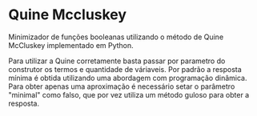 # Quine Mccluskey
Minimizador de funções booleanas utilizando o método de Quine McCluskey implementado em Python.

Para utilizar a Quine corretamente basta passar por parametro do construtor os termos e quantidade de váriaveis. Por padrão a resposta mínima é  obtida utilizando uma abordagem com programação dinâmica. Para obter apenas uma aproximação é necessário setar o parâmetro "minimal" como falso, que por vez utiliza um método guloso para obter a resposta.

